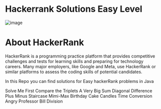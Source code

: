 # Hackerrank Solutions Easy Level
![image](https://github.com/vishkatyan/hackerrank-solutions-problem-solving/assets/82721870/7b38f2a4-e563-4e73-8fe2-b3894b65531d)

# About HackerRank
HackerRank is a programming practice platform that provides competitive challenges and tests for learning skills and preparing for technology careers. Many major employers, like Google and Meta, use HackerRank or similar platforms to assess the coding skills of potential candidates.

In this Repo you can find solutions for Easy hackerRank problems in Java

Solve Me First
Compare the Triplets
A Very Big Sum
Diagonal Difference
Plus Minus
Staircase
Mimi-Max
Birthday Cake Candles
Time Conversion
Angry Professor
Bill Division
